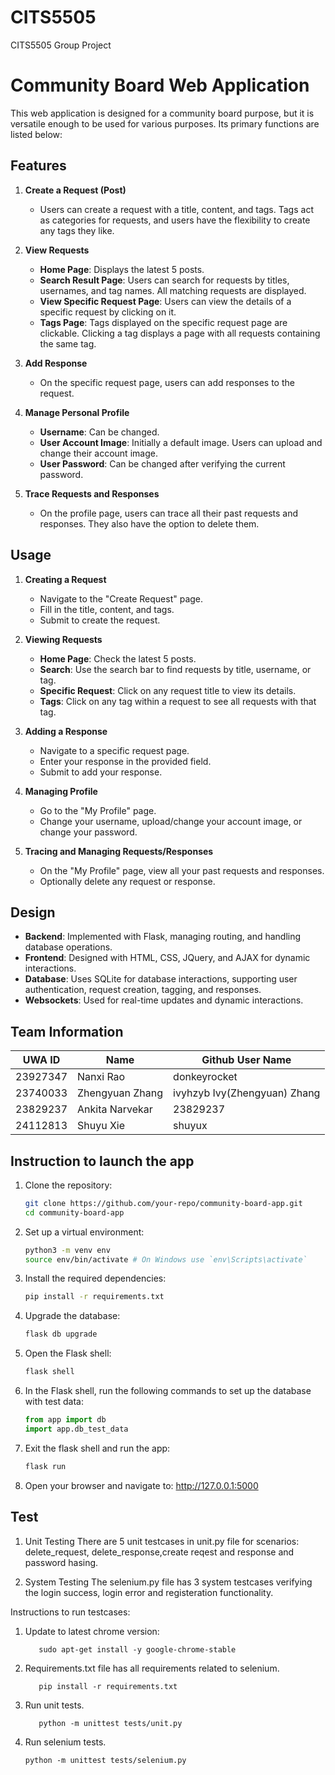# CITS5505

CITS5505 Group Project


# Community Board Web Application

This web application is designed for a community board purpose, but it is versatile enough to be used for various purposes. Its primary functions are listed below:

## Features

1. **Create a Request (Post)**

   - Users can create a request with a title, content, and tags. Tags act as categories for requests, and users have the flexibility to create any tags they like.

2. **View Requests**

   - **Home Page**: Displays the latest 5 posts.
   - **Search Result Page**: Users can search for requests by titles, usernames, and tag names. All matching requests are displayed.
   - **View Specific Request Page**: Users can view the details of a specific request by clicking on it.
   - **Tags Page**: Tags displayed on the specific request page are clickable. Clicking a tag displays a page with all requests containing the same tag.

3. **Add Response**

   - On the specific request page, users can add responses to the request.

4. **Manage Personal Profile**

   - **Username**: Can be changed.
   - **User Account Image**: Initially a default image. Users can upload and change their account image.
   - **User Password**: Can be changed after verifying the current password.

5. **Trace Requests and Responses**
   - On the profile page, users can trace all their past requests and responses. They also have the option to delete them.

## Usage

1. **Creating a Request**

   - Navigate to the "Create Request" page.
   - Fill in the title, content, and tags.
   - Submit to create the request.

2. **Viewing Requests**

   - **Home Page**: Check the latest 5 posts.
   - **Search**: Use the search bar to find requests by title, username, or tag.
   - **Specific Request**: Click on any request title to view its details.
   - **Tags**: Click on any tag within a request to see all requests with that tag.

3. **Adding a Response**

   - Navigate to a specific request page.
   - Enter your response in the provided field.
   - Submit to add your response.

4. **Managing Profile**

   - Go to the "My Profile" page.
   - Change your username, upload/change your account image, or change your password.

5. **Tracing and Managing Requests/Responses**
   - On the "My Profile" page, view all your past requests and responses.
   - Optionally delete any request or response.

## Design

- **Backend**: Implemented with Flask, managing routing, and handling database operations.
- **Frontend**: Designed with HTML, CSS, JQuery, and AJAX for dynamic interactions.
- **Database**: Uses SQLite for database interactions, supporting user authentication, request creation, tagging, and responses.
- **Websockets**: Used for real-time updates and dynamic interactions.

## Team Information

| UWA ID   | Name            | Github User Name             |
| -------- | --------------- | ---------------------------- |
| 23927347 | Nanxi Rao       | donkeyrocket                 |
| 23740033 | Zhengyuan Zhang | ivyhzyb Ivy(Zhengyuan) Zhang |
| 23829237 | Ankita Narvekar | 23829237                     |
| 24112813 | Shuyu Xie       | shuyux                       |

## Instruction to launch the app

1. Clone the repository:

   ```bash
   git clone https://github.com/your-repo/community-board-app.git
   cd community-board-app

   ```

2. Set up a virtual environment:

   ```bash
   python3 -m venv env
   source env/bin/activate # On Windows use `env\Scripts\activate`

   ```

3. Install the required dependencies:

   ```bash
   pip install -r requirements.txt

   ```

4. Upgrade the database:

   ```bash
   flask db upgrade

   ```

5. Open the Flask shell:

   ```bash
   flask shell

   ```

6. In the Flask shell, run the following commands to set up the database with test data:

   ```python
   from app import db
   import app.db_test_data

   ```

7. Exit the flask shell and run the app:

   ```bash
   flask run

   ```

8. Open your browser and navigate to:
   http://127.0.0.1:5000

## Test
1. Unit Testing
   There are 5 unit testcases in unit.py file for scenarios: delete_request, delete_response,create reqest and response and password hasing.

2. System Testing
   The selenium.py file has 3 system testcases verifying the login success, login error and registeration functionality.

Instructions to run testcases:
1. Update to latest chrome version:
   ```
      sudo apt-get install -y google-chrome-stable
   ```

2. Requirements.txt file has all requirements related to selenium.
   ```
      pip install -r requirements.txt 
   ```
  
3. Run unit tests.
   ```
      python -m unittest tests/unit.py
   ```

4. Run selenium tests.
   ```
   python -m unittest tests/selenium.py
   ```

